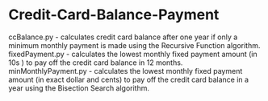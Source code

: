 # Credit-Card-Balance-Payment
ccBalance.py - calculates credit card balance after one year if only a minimum monthly payment is made using the Recursive Function algorithm. 
fixedPayment.py - calculates the lowest monthly fixed payment amount (in 10s ) to pay off the credit card balance in 12 months. 
minMonthlyPayment.py - calculates the lowest monthly fixed payment amount (in exact dollar and cents) to pay off the credit card balance in a year using the Bisection Search algorithm.
